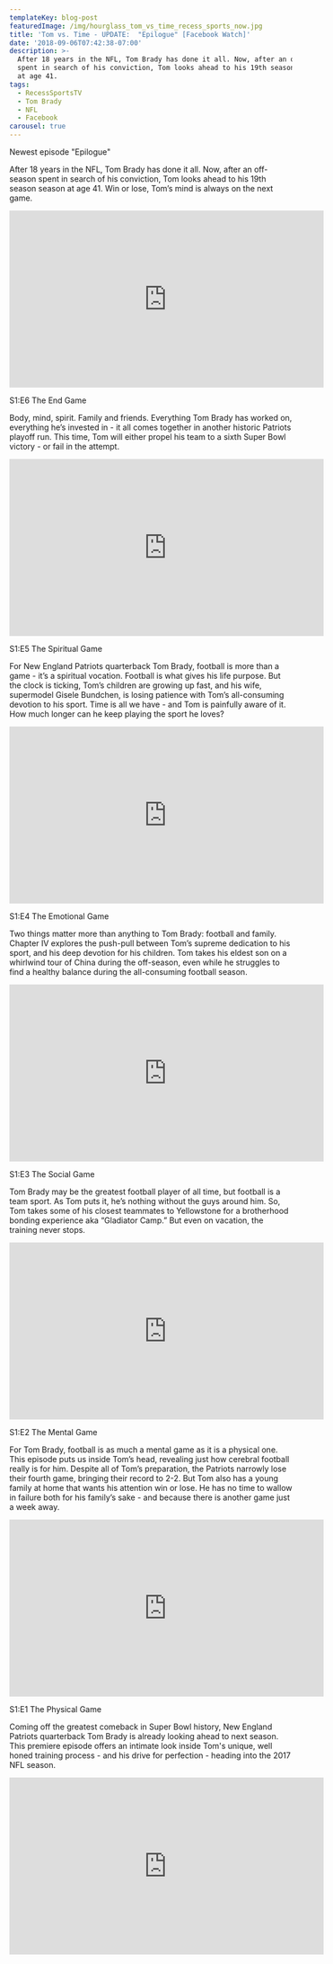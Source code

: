 ```yaml
---
templateKey: blog-post
featuredImage: /img/hourglass_tom_vs_time_recess_sports_now.jpg
title: 'Tom vs. Time - UPDATE:  "Epilogue" [Facebook Watch]'
date: '2018-09-06T07:42:38-07:00'
description: >-
  After 18 years in the NFL, Tom Brady has done it all. Now, after an off-season
  spent in search of his conviction, Tom looks ahead to his 19th season season
  at age 41.
tags:
  - RecessSportsTV
  - Tom Brady
  - NFL
  - Facebook
carousel: true
---
```

Newest episode "Epilogue"

After 18 years in the NFL, Tom Brady has done it all. Now, after an off-season spent in search of his conviction, Tom looks ahead to his 19th season season at age 41. Win or lose, Tom’s mind is always on the next game.

<iframe src="https://www.facebook.com/plugins/video.php?href=https%3A%2F%2Fwww.facebook.com%2Ftomvstime%2Fvideos%2F247696805931953%2F&show_text=0&width=560" width="560" height="315" style="border:none;overflow:hidden" scrolling="no" frameborder="0" allowTransparency="true" allowFullScreen="true"></iframe>

S1:E6 The End Game

Body, mind, spirit. Family and friends. Everything Tom Brady has worked on, everything he’s invested in - it all comes together in another historic Patriots playoff run. This time, Tom will either propel his team to a sixth Super Bowl victory - or fail in the attempt.

<iframe src="https://www.facebook.com/plugins/video.php?href=https%3A%2F%2Fwww.facebook.com%2Ftomvstime%2Fvideos%2F2109469182620156%2F&show_text=0&width=560" width="560" height="315" style="border:none;overflow:hidden" scrolling="no" frameborder="0" allowTransparency="true" allowFullScreen="true"></iframe>

S1:E5 The Spiritual Game

For New England Patriots quarterback Tom Brady, football is more than a game - it’s a spiritual vocation. Football is what gives his life purpose. But the clock is ticking, Tom’s children are growing up fast, and his wife, supermodel Gisele Bundchen, is losing patience with Tom’s all-consuming devotion to his sport. Time is all we have - and Tom is painfully aware of it. How much longer can he keep playing the sport he loves?

<iframe src="https://www.facebook.com/plugins/video.php?href=https%3A%2F%2Fwww.facebook.com%2Ftomvstime%2Fvideos%2F2091016224465452%2F&show_text=0&width=560" width="560" height="315" style="border:none;overflow:hidden" scrolling="no" frameborder="0" allowTransparency="true" allowFullScreen="true"></iframe>

S1:E4 The Emotional Game

Two things matter more than anything to Tom Brady: football and family. Chapter IV explores the push-pull between Tom’s supreme dedication to his sport, and his deep devotion for his children. Tom takes his eldest son on a whirlwind tour of China during the off-season, even while he struggles to find a healthy balance during the all-consuming football season.

<iframe src="https://www.facebook.com/plugins/video.php?href=https%3A%2F%2Fwww.facebook.com%2Ftomvstime%2Fvideos%2F2089040131329728%2F&show_text=0&width=560" width="560" height="315" style="border:none;overflow:hidden" scrolling="no" frameborder="0" allowTransparency="true" allowFullScreen="true"></iframe>

S1:E3 The Social Game

Tom Brady may be the greatest football player of all time, but football is a team sport. As Tom puts it, he’s nothing without the guys around him. So, Tom takes some of his closest teammates to Yellowstone for a brotherhood bonding experience aka “Gladiator Camp.” But even on vacation, the training never stops.

<iframe src="https://www.facebook.com/plugins/video.php?href=https%3A%2F%2Fwww.facebook.com%2Ftomvstime%2Fvideos%2F2087753818125026%2F&show_text=0&width=560" width="560" height="315" style="border:none;overflow:hidden" scrolling="no" frameborder="0" allowTransparency="true" allowFullScreen="true"></iframe>

S1:E2 The Mental Game

For Tom Brady, football is as much a mental game as it is a physical one. This episode puts us inside Tom’s head, revealing just how cerebral football really is for him. Despite all of Tom’s preparation, the Patriots narrowly lose their fourth game, bringing their record to 2-2. But Tom also has a young family at home that wants his attention win or lose. He has no time to wallow in failure both for his family’s sake - and because there is another game just a week away.

<iframe src="https://www.facebook.com/plugins/video.php?href=https%3A%2F%2Fwww.facebook.com%2Ftomvstime%2Fvideos%2F2084671908433217%2F&show_text=0&width=560" width="560" height="315" style="border:none;overflow:hidden" scrolling="no" frameborder="0" allowTransparency="true" allowFullScreen="true"></iframe>

S1:E1 The Physical Game

Coming off the greatest comeback in Super Bowl history, New England Patriots quarterback Tom Brady is already looking ahead to next season. This premiere episode offers an intimate look inside Tom's unique, well honed training process - and his drive for perfection - heading into the 2017 NFL season.

<iframe src="https://www.facebook.com/plugins/video.php?href=https%3A%2F%2Fwww.facebook.com%2Ftomvstime%2Fvideos%2F2081108082122933%2F&show_text=0&width=560" width="560" height="315" style="border:none;overflow:hidden" scrolling="no" frameborder="0" allowTransparency="true" allowFullScreen="true"></iframe>
